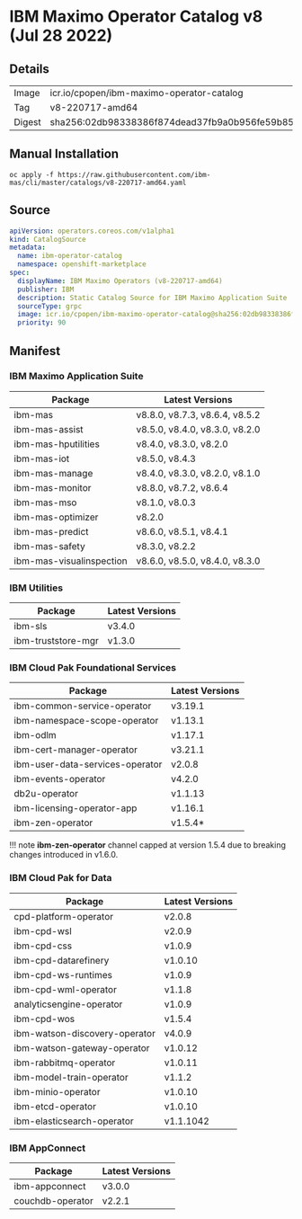 IBM Maximo Operator Catalog v8 (Jul 28 2022)
===============================================================================

Details
-------------------------------------------------------------------------------

<table>
  <tr><td>Image</td><td>icr.io/cpopen/ibm-maximo-operator-catalog</tr></tr>
  <tr><td>Tag</td><td>v8-220717-amd64</tr></tr>
  <tr><td>Digest</td><td>sha256:02db98338386f874dead37fb9a0b956fe59b851db09440e5523b634f7341e4bf</tr></tr>
</table>


Manual Installation
-------------------------------------------------------------------------------
`oc apply -f https://raw.githubusercontent.com/ibm-mas/cli/master/catalogs/v8-220717-amd64.yaml`


Source
-------------------------------------------------------------------------------
```yaml
apiVersion: operators.coreos.com/v1alpha1
kind: CatalogSource
metadata:
  name: ibm-operator-catalog
  namespace: openshift-marketplace
spec:
  displayName: IBM Maximo Operators (v8-220717-amd64)
  publisher: IBM
  description: Static Catalog Source for IBM Maximo Application Suite
  sourceType: grpc
  image: icr.io/cpopen/ibm-maximo-operator-catalog@sha256:02db98338386f874dead37fb9a0b956fe59b851db09440e5523b634f7341e4bf
  priority: 90
```


Manifest
-------------------------------------------------------------------------------
### IBM Maximo Application Suite
| Package                  | Latest Versions                |
| ------------------------ | ------------------------------ |
| ibm-mas                  | v8.8.0, v8.7.3, v8.6.4, v8.5.2 |
| ibm-mas-assist           | v8.5.0, v8.4.0, v8.3.0, v8.2.0 |
| ibm-mas-hputilities      | v8.4.0, v8.3.0, v8.2.0         |
| ibm-mas-iot              | v8.5.0, v8.4.3                 |
| ibm-mas-manage           | v8.4.0, v8.3.0, v8.2.0, v8.1.0 |
| ibm-mas-monitor          | v8.8.0, v8.7.2, v8.6.4         |
| ibm-mas-mso              | v8.1.0, v8.0.3                 |
| ibm-mas-optimizer        | v8.2.0                         |
| ibm-mas-predict          | v8.6.0, v8.5.1, v8.4.1         |
| ibm-mas-safety           | v8.3.0, v8.2.2                 |
| ibm-mas-visualinspection | v8.6.0, v8.5.0, v8.4.0, v8.3.0 |

### IBM Utilities
| Package                  | Latest Versions |
| ------------------------ | --------------- |
| ibm-sls                  | v3.4.0          |
| ibm-truststore-mgr       | v1.3.0          |

### IBM Cloud Pak Foundational Services
| Package                         | Latest Versions |
| ------------------------------- | --------------- |
| ibm-common-service-operator     | v3.19.1         |
| ibm-namespace-scope-operator    | v1.13.1         |
| ibm-odlm                        | v1.17.1         |
| ibm-cert-manager-operator       | v3.21.1         |
| ibm-user-data-services-operator | v2.0.8          |
| ibm-events-operator             | v4.2.0          |
| db2u-operator                   | v1.1.13         |
| ibm-licensing-operator-app      | v1.16.1         |
| ibm-zen-operator                | v1.5.4*         |

!!! note
    **ibm-zen-operator** channel capped at version 1.5.4 due to breaking changes introduced in v1.6.0.

### IBM Cloud Pak for Data
| Package                       | Latest Versions |
| ----------------------------- | --------------- |
| cpd-platform-operator         | v2.0.8          |
| ibm-cpd-wsl                   | v2.0.9          |
| ibm-cpd-css                   | v1.0.9          |
| ibm-cpd-datarefinery          | v1.0.10         |
| ibm-cpd-ws-runtimes           | v1.0.9          |
| ibm-cpd-wml-operator          | v1.1.8          |
| analyticsengine-operator      | v1.0.9          |
| ibm-cpd-wos                   | v1.5.4          |
| ibm-watson-discovery-operator | v4.0.9          |
| ibm-watson-gateway-operator   | v1.0.12         |
| ibm-rabbitmq-operator         | v1.0.11         |
| ibm-model-train-operator      | v1.1.2          |
| ibm-minio-operator            | v1.0.10         |
| ibm-etcd-operator             | v1.0.10         |
| ibm-elasticsearch-operator    | v1.1.1042       |

### IBM AppConnect
| Package                  | Latest Versions |
| ------------------------ | --------------- |
| ibm-appconnect           | v3.0.0          |
| couchdb-operator         | v2.2.1          |
